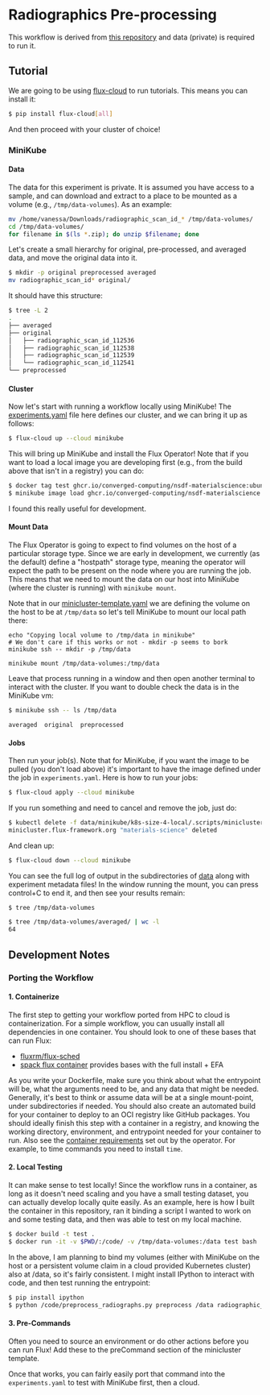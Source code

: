 # Radiographics Pre-processing

This workflow is derived from [this repository](https://github.com/nsdf-fabric/nsdf-materialscience/tree/main/python/nsdf/materialscience/radiographics_preprocessing)
and data (private) is required to run it.

## Tutorial

We are going to be using [flux-cloud](https://converged-computing.github.io/flux-cloud/) to run tutorials. This means you can install it:

```bash
$ pip install flux-cloud[all]
```

And then proceed with your cluster of choice!

### MiniKube

#### Data

The data for this experiment is private. It is assumed you have access to a sample, and can
download and extract to a place to be mounted as a volume (e.g., `/tmp/data-volumes`). As an example:

```bash
mv /home/vanessa/Downloads/radiographic_scan_id_* /tmp/data-volumes/
cd /tmp/data-volumes/
for filename in $(ls *.zip); do unzip $filename; done
```

Let's create a small hierarchy for original, pre-processed, and averaged data,
and move the original data into it.

```bash
$ mkdir -p original preprocessed averaged
mv radiographic_scan_id* original/
```

It should have this structure:

```bash
$ tree -L 2
.
├── averaged
├── original
│   ├── radiographic_scan_id_112536
│   ├── radiographic_scan_id_112538
│   ├── radiographic_scan_id_112539
│   └── radiographic_scan_id_112541
└── preprocessed
```

#### Cluster

Now let's start with running a workflow locally using MiniKube! The [experiments.yaml](experiments.yaml)
file here defines our cluster, and we can bring it up as follows:

```bash
$ flux-cloud up --cloud minikube
```

This will bring up MiniKube and install the Flux Operator! Note that if you want to load
a local image you are developing first (e.g., from the build above that isn't in a registry)
you can do:

```bash
$ docker tag test ghcr.io/converged-computing/nsdf-materialscience:ubuntu-20.04
$ minikube image load ghcr.io/converged-computing/nsdf-materialscience:ubuntu-20.04
```

I found this really useful for development.

#### Mount Data

The Flux Operator is going to expect to find volumes on the host of a particular storage type.
Since we are early in development, we currently (as the default) define a "hostpath" storage type,
meaning the operator will expect the path to be present on the node where you are running the job.
This means that we need to mount the data on our host into MiniKube (where the cluster is running)
with `minikube mount`. 

Note that in our [minicluster-template.yaml](minicluster-template.yaml) we are defining the volume on the host to 
be at `/tmp/data` so let's tell MiniKube to mount our local path there:

```
echo "Copying local volume to /tmp/data in minikube"
# We don't care if this works or not - mkdir -p seems to bork
minikube ssh -- mkdir -p /tmp/data

minikube mount /tmp/data-volumes:/tmp/data
```
Leave that process running in a window and then open another terminal to interact with the cluster.
If you want to double check the data is in the MiniKube vm:

```bash
$ minikube ssh -- ls /tmp/data
```
```console
averaged  original  preprocessed
```

#### Jobs

Then run your job(s). Note that for MiniKube, if you want the image to be pulled (you don't load
above) it's important to have the image defined under the job in `experiments.yaml`. Here is how 
to run your jobs:

```bash
$ flux-cloud apply --cloud minikube
```

If you run something and need to cancel and remove the job, just do:

```bash
$ kubectl delete -f data/minikube/k8s-size-4-local/.scripts/minicluster-size-4.yaml 
minicluster.flux-framework.org "materials-science" deleted
```

And clean up:

```bash
$ flux-cloud down --cloud minikube
```

You can see the full log of output in the subdirectories of [data](data)
along with experiment metadata files! In the window running the mount, you can
press control+C to end it, and then see your results remain:

```bash
$ tree /tmp/data-volumes
```
```bash
$ tree /tmp/data-volumes/averaged/ | wc -l
64
```

## Development Notes

### Porting the Workflow

#### 1. Containerize

The first step to getting your workflow ported from HPC to cloud is containerization.
For a simple workflow, you can usually install all dependencies in one container.
You should look to one of these bases that can run Flux:

 - [fluxrm/flux-sched](https://hub.docker.com/r/fluxrm/flux-sched)
 - [spack flux container](https://github.com/orgs/rse-ops/packages?repo_name=spack-flux-container) provides bases with the full install + EFA
 
As you write your Dockerfile, make sure you think about what the entrypoint will be,
what the arguments need to be, and any data that might be needed. Generally, it's best to 
think or assume data will be at a single mount-point, under subdirectories if needed.
You should also create an automated build for your container to deploy to an OCI
registry like GitHub packages. You should ideally finish this step with a container in
a registry, and knowing the working directory, environment, and entrypoint needed for your container to run.
Also see the [container requirements](https://flux-framework.org/flux-operator/development/developer-guide.html#container-requirements) 
set out by the operator. For example, to time commands
you need to install `time`.

#### 2. Local Testing

It can make sense to test locally! Since the workflow runs in a container, as long as 
it doesn't need scaling and you have a small testing dataset, you can actually develop
locally quite easily. As an example, here is how I built the container in this repository,
ran it binding a script I wanted to work on and some testing data, and then was able to
test on my local machine.

```bash
$ docker build -t test .
$ docker run -it -v $PWD/:/code/ -v /tmp/data-volumes:/data test bash
```

In the above, I am planning to bind my volumes (either with MiniKube on the host or a persistent volume
claim in a cloud provided Kubernetes cluster) also at /data, so it's fairly consistent. I might
install IPython to interact with code, and then test running the entrypoint:

```bash
$ pip install ipython
$ python /code/preprocess_radiographs.py preprocess /data radiographic_scan_id_112536
```

#### 3. Pre-Commands

Often you need to source an environment or do other actions before you can run
Flux! Add these to the preCommand section of the minicluster template.

Once that works, you can fairly easily port that command into the `experiments.yaml`
to test with MiniKube first, then a cloud.

